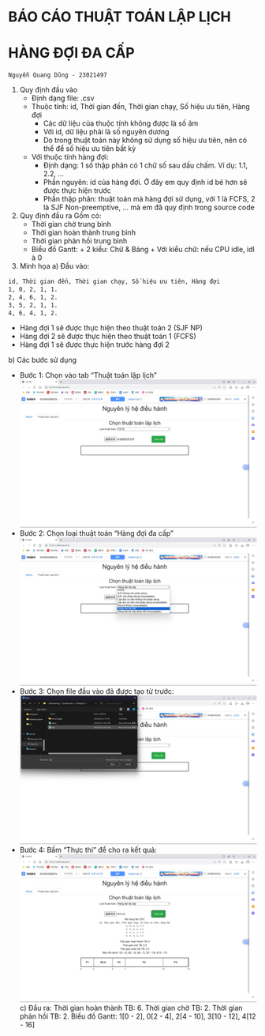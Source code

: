 # BÁO CÁO THUẬT TOÁN LẬP LỊCH

# HÀNG ĐỢI ĐA CẤP

```
Nguyễn Quang Dũng - 23021497
```
1. Quy định đầu vào
    - Định dạng file: .csv
    - Thuộc tính: id, Thời gian đến, Thời gian chạy, Số hiệu ưu tiên, Hàng đợi
       + Các dữ liệu của thuộc tính không được là số âm
       + Với id, dữ liệu phải là số nguyên dương
       + Do trong thuật toán này không sử dụng số hiệu ưu tiên, nên có
          thể để số hiệu ưu tiên bất kỳ
    - Với thuộc tính hàng đợi:
       + Định dạng: 1 số thập phân có 1 chữ số sau dấu chấm. Ví dụ: 1.1,
          2.2, ...
       + Phần nguyên: id của hàng đợi. Ở đây em quy định id bé hơn sẽ
          được thực hiện trước
       + Phần thập phân: thuật toán mà hàng đợi sử dụng, với 1 là FCFS,
          2 là SJF Non-preemptive, ... mà em đã quy định trong source
          code
2. Quy định đầu ra
    Gồm có:
   - Thời gian chờ trung bình
   - Thời gian hoàn thành trung bình
   - Thời gian phản hồi trung bình
   - Biểu đồ Gantt:
          + 2 kiểu: Chữ & Bảng
          + Với kiểu chữ: nếu CPU idle, idl à 0
4. Minh họa
    a) Đầu vào:

```
id, Thời gian đến, Thời gian chạy, Số hiệu ưu tiên, Hàng đợi
1, 0, 2, 1, 1.
2, 4, 6, 1, 2.
3, 5, 2, 1, 1.
4, 6, 4, 1, 2.
```
+ Hàng đợi 1 sẽ được thực hiện theo thuật toán 2 (SJF NP)
+ Hàng đợi 2 sẽ được thực hiện theo thuật toán 1 (FCFS)
+ Hàng đợi 1 sẽ được thực hiện trước hàng đợi 2

b) Các bước sử dụng

- Bước 1: Chọn vào tab “Thuật toán lập lịch”
  ![alt text](https://github.com/KwangZung/CPU_Scheduling/blob/main/demoImages/Screenshot%202025-03-05%20151413.jpg)
- Bước 2: Chọn loại thuật toán “Hàng đợi đa cấp”
  ![alt text](https://github.com/KwangZung/CPU_Scheduling/blob/main/demoImages/Screenshot%202025-03-05%20151507.jpg)
- Bước 3: Chọn file đầu vào đã được tạo từ trước:
![alt text](https://github.com/KwangZung/CPU_Scheduling/blob/main/demoImages/Screenshot%202025-03-05%20151542.jpg)
- Bước 4: Bấm “Thực thi” để cho ra kết quả:
![alt text](https://github.com/KwangZung/CPU_Scheduling/blob/main/demoImages/Screenshot%202025-03-05%20151615.jpg)
c) Đầu ra:
Thời gian hoàn thành TB: 6.
Thời gian chờ TB: 2.
Thời gian phản hồi TB: 2.
Biểu đồ Gantt: 1[0 - 2], 0[2 - 4], 2[4 - 10], 3[10 - 12], 4[12 - 16]


